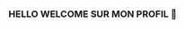 ### HELLO WELCOME SUR MON PROFIL 👋

<!--
**MargauxMalsch/MargauxMalsch** is a ✨ _special_ ✨ repository because its `README.md` (this file) appears on your GitHub profile.

#Salut Moi c'est Margaux !! Je suis étudiante en 2ème année de développement web à l'IIM. 🧠



-->




